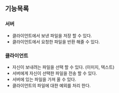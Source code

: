 ## 기능목록
### 서버 
- 클라이언트에서 보낸 파일을 저장 할 수 있다.
- 클라이언트에서 요청한 파일을 반환 해줄 수 있다.


### 클라이언트
- 자신이 보내려는 파일을 선택 할 수 있다. (이미지, 텍스트)
- 서버에게 자신이 선택한 파일을 전송 할 수 있다.
- 서버에 있는 파일을 가져 올 수 있다.
- 클라이언트의 파일에 대한 예외를 처리 한다. 